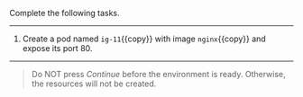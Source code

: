Complete the following tasks.

---

1. Create a pod named `ig-11`{{copy}} with image `nginx`{{copy}} and expose its port 80.

---
> Do NOT press *Continue* before the environment is ready. Otherwise, the resources will not be created.

<br/>
<br/>
